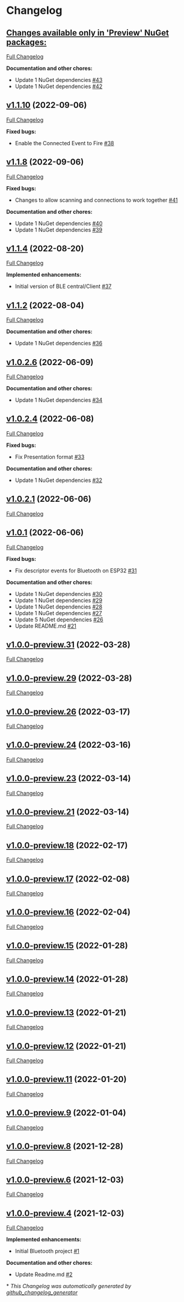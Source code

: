 # Changelog

## [**Changes available only in 'Preview' NuGet packages:**](https://github.com/nanoframework/nanoframework.Device.Bluetooth/tree/HEAD)

[Full Changelog](https://github.com/nanoframework/nanoframework.Device.Bluetooth/compare/v1.1.10...HEAD)

**Documentation and other chores:**

- Update 1 NuGet dependencies [\#43](https://github.com/nanoframework/nanoFramework.Device.Bluetooth/pull/43)
- Update 1 NuGet dependencies [\#42](https://github.com/nanoframework/nanoFramework.Device.Bluetooth/pull/42)

## [v1.1.10](https://github.com/nanoframework/nanoframework.Device.Bluetooth/tree/v1.1.10) (2022-09-06)

[Full Changelog](https://github.com/nanoframework/nanoframework.Device.Bluetooth/compare/v1.1.8...v1.1.10)

**Fixed bugs:**

- Enable the Connected Event to Fire [\#38](https://github.com/nanoframework/nanoFramework.Device.Bluetooth/pull/38)

## [v1.1.8](https://github.com/nanoframework/nanoframework.Device.Bluetooth/tree/v1.1.8) (2022-09-06)

[Full Changelog](https://github.com/nanoframework/nanoframework.Device.Bluetooth/compare/v1.1.4...v1.1.8)

**Fixed bugs:**

- Changes to allow scanning and connections to work together [\#41](https://github.com/nanoframework/nanoFramework.Device.Bluetooth/pull/41)

**Documentation and other chores:**

- Update 1 NuGet dependencies [\#40](https://github.com/nanoframework/nanoFramework.Device.Bluetooth/pull/40)
- Update 1 NuGet dependencies [\#39](https://github.com/nanoframework/nanoFramework.Device.Bluetooth/pull/39)

## [v1.1.4](https://github.com/nanoframework/nanoframework.Device.Bluetooth/tree/v1.1.4) (2022-08-20)

[Full Changelog](https://github.com/nanoframework/nanoframework.Device.Bluetooth/compare/v1.1.2...v1.1.4)

**Implemented enhancements:**

- Initial version of BLE central/Client [\#37](https://github.com/nanoframework/nanoFramework.Device.Bluetooth/pull/37)

## [v1.1.2](https://github.com/nanoframework/nanoframework.Device.Bluetooth/tree/v1.1.2) (2022-08-04)

[Full Changelog](https://github.com/nanoframework/nanoframework.Device.Bluetooth/compare/v1.0.2.6...v1.1.2)

**Documentation and other chores:**

- Update 1 NuGet dependencies [\#36](https://github.com/nanoframework/nanoFramework.Device.Bluetooth/pull/36)

## [v1.0.2.6](https://github.com/nanoframework/nanoframework.Device.Bluetooth/tree/v1.0.2.6) (2022-06-09)

[Full Changelog](https://github.com/nanoframework/nanoframework.Device.Bluetooth/compare/v1.0.2.4...v1.0.2.6)

**Documentation and other chores:**

- Update 1 NuGet dependencies [\#34](https://github.com/nanoframework/nanoFramework.Device.Bluetooth/pull/34)

## [v1.0.2.4](https://github.com/nanoframework/nanoframework.Device.Bluetooth/tree/v1.0.2.4) (2022-06-08)

[Full Changelog](https://github.com/nanoframework/nanoframework.Device.Bluetooth/compare/v1.0.2.1...v1.0.2.4)

**Fixed bugs:**

- Fix Presentation format [\#33](https://github.com/nanoframework/nanoFramework.Device.Bluetooth/pull/33)

**Documentation and other chores:**

- Update 1 NuGet dependencies [\#32](https://github.com/nanoframework/nanoFramework.Device.Bluetooth/pull/32)

## [v1.0.2.1](https://github.com/nanoframework/nanoframework.Device.Bluetooth/tree/v1.0.2.1) (2022-06-06)

[Full Changelog](https://github.com/nanoframework/nanoframework.Device.Bluetooth/compare/v1.0.1...v1.0.2.1)

## [v1.0.1](https://github.com/nanoframework/nanoframework.Device.Bluetooth/tree/v1.0.1) (2022-06-06)

[Full Changelog](https://github.com/nanoframework/nanoframework.Device.Bluetooth/compare/v1.0.0-preview.31...v1.0.1)

**Fixed bugs:**

- Fix descriptor events for Bluetooth on ESP32 [\#31](https://github.com/nanoframework/nanoFramework.Device.Bluetooth/pull/31)

**Documentation and other chores:**

- Update 1 NuGet dependencies [\#30](https://github.com/nanoframework/nanoFramework.Device.Bluetooth/pull/30)
- Update 1 NuGet dependencies [\#29](https://github.com/nanoframework/nanoFramework.Device.Bluetooth/pull/29)
- Update 1 NuGet dependencies [\#28](https://github.com/nanoframework/nanoFramework.Device.Bluetooth/pull/28)
- Update 1 NuGet dependencies [\#27](https://github.com/nanoframework/nanoFramework.Device.Bluetooth/pull/27)
- Update 5 NuGet dependencies [\#26](https://github.com/nanoframework/nanoFramework.Device.Bluetooth/pull/26)
- Update README.md [\#21](https://github.com/nanoframework/nanoFramework.Device.Bluetooth/pull/21)

## [v1.0.0-preview.31](https://github.com/nanoframework/nanoframework.Device.Bluetooth/tree/v1.0.0-preview.31) (2022-03-28)

[Full Changelog](https://github.com/nanoframework/nanoframework.Device.Bluetooth/compare/v1.0.0-preview.29...v1.0.0-preview.31)

## [v1.0.0-preview.29](https://github.com/nanoframework/nanoframework.Device.Bluetooth/tree/v1.0.0-preview.29) (2022-03-28)

[Full Changelog](https://github.com/nanoframework/nanoframework.Device.Bluetooth/compare/v1.0.0-preview.26...v1.0.0-preview.29)

## [v1.0.0-preview.26](https://github.com/nanoframework/nanoframework.Device.Bluetooth/tree/v1.0.0-preview.26) (2022-03-17)

[Full Changelog](https://github.com/nanoframework/nanoframework.Device.Bluetooth/compare/v1.0.0-preview.24...v1.0.0-preview.26)

## [v1.0.0-preview.24](https://github.com/nanoframework/nanoframework.Device.Bluetooth/tree/v1.0.0-preview.24) (2022-03-16)

[Full Changelog](https://github.com/nanoframework/nanoframework.Device.Bluetooth/compare/v1.0.0-preview.23...v1.0.0-preview.24)

## [v1.0.0-preview.23](https://github.com/nanoframework/nanoframework.Device.Bluetooth/tree/v1.0.0-preview.23) (2022-03-14)

[Full Changelog](https://github.com/nanoframework/nanoframework.Device.Bluetooth/compare/v1.0.0-preview.21...v1.0.0-preview.23)

## [v1.0.0-preview.21](https://github.com/nanoframework/nanoframework.Device.Bluetooth/tree/v1.0.0-preview.21) (2022-03-14)

[Full Changelog](https://github.com/nanoframework/nanoframework.Device.Bluetooth/compare/v1.0.0-preview.18...v1.0.0-preview.21)

## [v1.0.0-preview.18](https://github.com/nanoframework/nanoframework.Device.Bluetooth/tree/v1.0.0-preview.18) (2022-02-17)

[Full Changelog](https://github.com/nanoframework/nanoframework.Device.Bluetooth/compare/v1.0.0-preview.17...v1.0.0-preview.18)

## [v1.0.0-preview.17](https://github.com/nanoframework/nanoframework.Device.Bluetooth/tree/v1.0.0-preview.17) (2022-02-08)

[Full Changelog](https://github.com/nanoframework/nanoframework.Device.Bluetooth/compare/v1.0.0-preview.16...v1.0.0-preview.17)

## [v1.0.0-preview.16](https://github.com/nanoframework/nanoframework.Device.Bluetooth/tree/v1.0.0-preview.16) (2022-02-04)

[Full Changelog](https://github.com/nanoframework/nanoframework.Device.Bluetooth/compare/v1.0.0-preview.15...v1.0.0-preview.16)

## [v1.0.0-preview.15](https://github.com/nanoframework/nanoframework.Device.Bluetooth/tree/v1.0.0-preview.15) (2022-01-28)

[Full Changelog](https://github.com/nanoframework/nanoframework.Device.Bluetooth/compare/v1.0.0-preview.14...v1.0.0-preview.15)

## [v1.0.0-preview.14](https://github.com/nanoframework/nanoframework.Device.Bluetooth/tree/v1.0.0-preview.14) (2022-01-28)

[Full Changelog](https://github.com/nanoframework/nanoframework.Device.Bluetooth/compare/v1.0.0-preview.13...v1.0.0-preview.14)

## [v1.0.0-preview.13](https://github.com/nanoframework/nanoframework.Device.Bluetooth/tree/v1.0.0-preview.13) (2022-01-21)

[Full Changelog](https://github.com/nanoframework/nanoframework.Device.Bluetooth/compare/v1.0.0-preview.12...v1.0.0-preview.13)

## [v1.0.0-preview.12](https://github.com/nanoframework/nanoframework.Device.Bluetooth/tree/v1.0.0-preview.12) (2022-01-21)

[Full Changelog](https://github.com/nanoframework/nanoframework.Device.Bluetooth/compare/v1.0.0-preview.11...v1.0.0-preview.12)

## [v1.0.0-preview.11](https://github.com/nanoframework/nanoframework.Device.Bluetooth/tree/v1.0.0-preview.11) (2022-01-20)

[Full Changelog](https://github.com/nanoframework/nanoframework.Device.Bluetooth/compare/v1.0.0-preview.9...v1.0.0-preview.11)

## [v1.0.0-preview.9](https://github.com/nanoframework/nanoframework.Device.Bluetooth/tree/v1.0.0-preview.9) (2022-01-04)

[Full Changelog](https://github.com/nanoframework/nanoframework.Device.Bluetooth/compare/v1.0.0-preview.8...v1.0.0-preview.9)

## [v1.0.0-preview.8](https://github.com/nanoframework/nanoframework.Device.Bluetooth/tree/v1.0.0-preview.8) (2021-12-28)

[Full Changelog](https://github.com/nanoframework/nanoframework.Device.Bluetooth/compare/v1.0.0-preview.6...v1.0.0-preview.8)

## [v1.0.0-preview.6](https://github.com/nanoframework/nanoframework.Device.Bluetooth/tree/v1.0.0-preview.6) (2021-12-03)

[Full Changelog](https://github.com/nanoframework/nanoframework.Device.Bluetooth/compare/v1.0.0-preview.4...v1.0.0-preview.6)

## [v1.0.0-preview.4](https://github.com/nanoframework/nanoframework.Device.Bluetooth/tree/v1.0.0-preview.4) (2021-12-03)

[Full Changelog](https://github.com/nanoframework/nanoframework.Device.Bluetooth/compare/132574ccaaaa8f9e99b0a27a3b6ec6a0a9709f29...v1.0.0-preview.4)

**Implemented enhancements:**

- Initial Bluetooth project  [\#1](https://github.com/nanoframework/nanoFramework.Device.Bluetooth/pull/1)

**Documentation and other chores:**

- Update Readme.md [\#2](https://github.com/nanoframework/nanoFramework.Device.Bluetooth/pull/2)



\* *This Changelog was automatically generated by [github_changelog_generator](https://github.com/github-changelog-generator/github-changelog-generator)*
